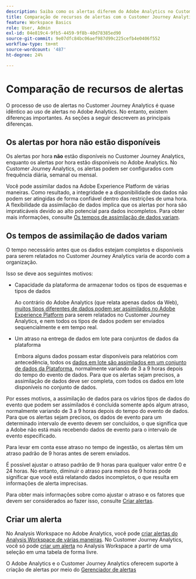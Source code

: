 ```yaml
---
description: Saiba como os alertas diferem do Adobe Analytics no Customer Journey Analytics
title: Comparação de recursos de alertas com o Customer Journey Analytics e o Adobe Analytics
feature: Workspace Basics
role: User, Admin
exl-id: 04e819c4-9fb5-4459-9f8b-40d78385ed90
source-git-commit: 9e07dfc84bc06aef987d99c225cefb4e0406f552
workflow-type: tm+mt
source-wordcount: '487'
ht-degree: 24%

---
```


# Comparação de recursos de alertas

O processo de uso de alertas no Customer Journey Analytics é quase idêntico ao uso de alertas no Adobe Analytics. No entanto, existem diferenças importantes. As seções a seguir descrevem as principais diferenças.

## Os alertas por hora não estão disponíveis

Os alertas por hora **não** estão disponíveis no Customer Journey Analytics, enquanto os alertas por hora estão disponíveis no Adobe Analytics. No Customer Journey Analytics, os alertas podem ser configurados com frequência diária, semanal ou mensal.

Você pode assimilar dados na Adobe Experience Platform de várias maneiras. Como resultado, a integridade e a disponibilidade dos dados não podem ser atingidas de forma confiável dentro das restrições de uma hora.  A flexibilidade da assimilação de dados implica que os alertas por hora são impraticáveis devido ao alto potencial para dados incompletos. Para obter mais informações, consulte [Os tempos de assimilação de dados variam](#data-ingestion-times-vary-in-customer-journey-analytics).

## Os tempos de assimilação de dados variam

O tempo necessário antes que os dados estejam completos e disponíveis para serem relatados no Customer Journey Analytics varia de acordo com a organização.

Isso se deve aos seguintes motivos:

* Capacidade da plataforma de armazenar todos os tipos de esquemas e tipos de dados

  Ao contrário do Adobe Analytics (que relata apenas dados da Web), [muitos tipos diferentes de dados podem ser assimilados no Adobe Experience Platform](/help/data-ingestion/data-ingestion.md) para serem relatados no Customer Journey Analytics, e nem todos os tipos de dados podem ser enviados sequencialmente e em tempo real.

* Um atraso na entrega de dados em lote para conjuntos de dados da plataforma

  Embora alguns dados possam estar disponíveis para relatórios com antecedência, todos os [dados em lote são assimilados em um conjunto de dados da Plataforma](/help/data-ingestion/data-ingestion.md#ingest-and-use-batch-data.), normalmente variando de 3 a 9 horas depois do tempo do evento de dados. Para que os alertas sejam precisos, a assimilação de dados deve ser completa, com todos os dados em lote disponíveis no conjunto de dados. <!--3 to 9 hours is a sweet spot, what we are suggesting.  -->

Por esses motivos, a assimilação de dados para os vários tipos de dados do evento que podem ser assimilados é concluída somente após algum atraso, normalmente variando de 3 a 9 horas depois do tempo do evento de dados. Para que os alertas sejam precisos, os dados de evento para um determinado intervalo de evento devem ser concluídos, o que significa que a Adobe não está mais recebendo dados de evento para o intervalo de evento especificado.

Para levar em conta esse atraso no tempo de ingestão, os alertas têm um atraso padrão de 9 horas antes de serem enviados.

É possível ajustar o atraso padrão de 9 horas para qualquer valor entre 0 e 24 horas. No entanto, diminuir o atraso para menos de 9 horas pode significar que você está relatando dados incompletos, o que resulta em informações de alerta imprecisas.

Para obter mais informações sobre como ajustar o atraso e os fatores que devem ser considerados ao fazer isso, consulte [Criar alertas](/help/components/c-intelligent-alerts/alert-builder.md).

<!-- Starting with "However," the rest of this information should probably go into the actual documentation where we document the option to adjust the delay. -->

## Criar um alerta

No Analysis Workspace no Adobe Analytics, você pode [criar alertas do Analysis Workspace de várias maneiras](https://experienceleague.adobe.com/pt-br/docs/analytics/components/alerts/alert-builder). No Customer Journey Analytics, você só pode [criar um alerta](alert-builder.md) no Analysis Workspace a partir de uma seleção em uma tabela de forma livre.

O Adobe Analytics e o Customer Journey Analytics oferecem suporte à criação de alertas por meio do [Gerenciador de alertas](alert-manager.md)
